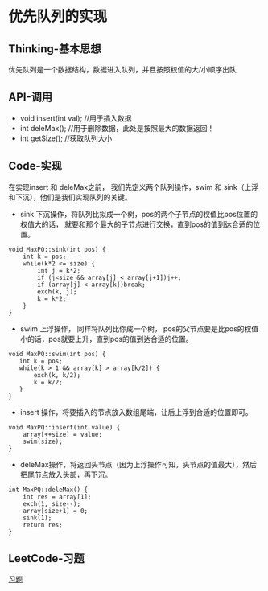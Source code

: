 # 优先队列的实现
## Thinking-基本思想
优先队列是一个数据结构，数据进入队列，并且按照权值的大/小顺序出队

## API-调用
* void insert(int val);  //用于插入数据
* int deleMax();         //用于删除数据，此处是按照最大的数据返回！
* int getSize();         //获取队列大小

## Code-实现
在实现insert 和 deleMax之前， 我们先定义两个队列操作，swim 和 sink（上浮和下沉），他们是我们实现队列的关键。

* sink 下沉操作，将队列比拟成一个树，pos的两个子节点的权值比pos位置的权值大的话， 就要和那个最大的子节点进行交换，直到pos的值到达合适的位置。
```
void MaxPQ::sink(int pos) {
    int k = pos;
    while(k*2 <= size) {
        int j = k*2;
        if (j<size && array[j] < array[j+1])j++;
        if (array[j] < array[k])break;
        exch(k, j);
        k = k*2;
    }
}
```

* swim 上浮操作， 同样将队列比你成一个树， pos的父节点要是比pos的权值小的话，pos就要上升，直到pos的值到达合适的位置。
 ```
 void MaxPQ::swim(int pos) {
    int k = pos;
    while(k > 1 && array[k] > array[k/2]) {
        exch(k, k/2);
        k = k/2;
    }
}

```


* insert 操作，将要插入的节点放入数组尾端，让后上浮到合适的位置即可。
```
void MaxPQ::insert(int value) {
    array[++size] = value;
    swim(size);
}

```


* deleMax操作，将返回头节点（因为上浮操作可知，头节点的值最大），然后把尾节点放入头部，再下沉。

```
int MaxPQ::deleMax() {
    int res = array[1];
    exch(1, size--);
    array[size+1] = 0;
    sink(1);
    return res;
}
```

## LeetCode-习题
 [习题](https://github.com/PinkDoc/database/tree/gh-pages/pq_leetcode.md)



